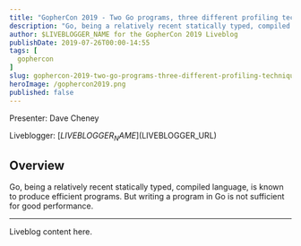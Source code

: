 ```yaml
---
title: "GopherCon 2019 - Two Go programs, three different profiling techniques, in 50 minutes"
description: "Go, being a relatively recent statically typed, compiled language, is known to produce efficient programs. But writing a program in Go is not sufficient for good performance."
author: $LIVEBLOGGER_NAME for the GopherCon 2019 Liveblog
publishDate: 2019-07-26T00:00-14:55
tags: [
  gophercon
]
slug: gophercon-2019-two-go-programs-three-different-profiling-techniques-in-50-minutes
heroImage: /gophercon2019.png
published: false
---
```


Presenter: Dave Cheney

Liveblogger: [$LIVEBLOGGER_NAME]($LIVEBLOGGER_URL)

## Overview

Go, being a relatively recent statically typed, compiled language, is known to produce efficient programs. But writing a program in Go is not sufficient for good performance.

---

Liveblog content here.
